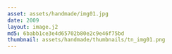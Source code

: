 ```yaml
---
asset: assets/handmade/img01.jpg
date: 2009
layout: image.j2
md5: 6babb1ce3e4d65702b80e2c9e46f75bd
thumbnail: assets/handmade/thumbnails/tn_img01.png
---
```


